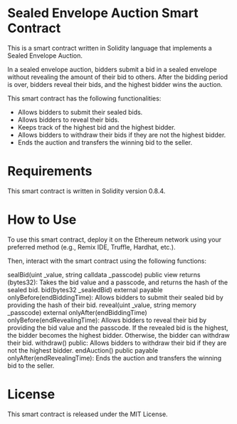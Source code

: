 # Sealed Envelope Auction Smart Contract
This is a smart contract written in Solidity language that implements a Sealed Envelope Auction.

In a sealed envelope auction, bidders submit a bid in a sealed envelope without revealing the amount of their bid to others. After the bidding period is over, bidders reveal their bids, and the highest bidder wins the auction.

This smart contract has the following functionalities:

* Allows bidders to submit their sealed bids.
* Allows bidders to reveal their bids.
* Keeps track of the highest bid and the highest bidder.
* Allows bidders to withdraw their bids if they are not the highest bidder.
* Ends the auction and transfers the winning bid to the seller.
# Requirements
This smart contract is written in Solidity version 0.8.4.

# How to Use
To use this smart contract, deploy it on the Ethereum network using your preferred method (e.g., Remix IDE, Truffle, Hardhat, etc.).

Then, interact with the smart contract using the following functions:

sealBid(uint _value, string calldata _passcode) public view returns (bytes32): Takes the bid value and a passcode, and returns the hash of the sealed bid.
bid(bytes32 _sealedBid) external payable onlyBefore(endBiddingTime): Allows bidders to submit their sealed bid by providing the hash of their bid.
reveal(uint _value, string memory _passcode) external onlyAfter(endBiddingTime) onlyBefore(endRevealingTime): Allows bidders to reveal their bid by providing the bid value and the passcode. If the revealed bid is the highest, the bidder becomes the highest bidder. Otherwise, the bidder can withdraw their bid.
withdraw() public: Allows bidders to withdraw their bid if they are not the highest bidder.
endAuction() public payable onlyAfter(endRevealingTime): Ends the auction and transfers the winning bid to the seller.
# License
This smart contract is released under the MIT License.
